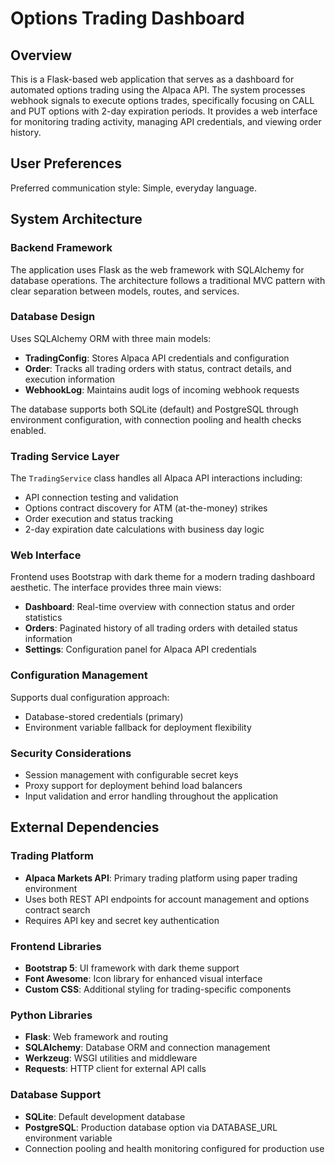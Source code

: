 # Options Trading Dashboard

## Overview

This is a Flask-based web application that serves as a dashboard for automated options trading using the Alpaca API. The system processes webhook signals to execute options trades, specifically focusing on CALL and PUT options with 2-day expiration periods. It provides a web interface for monitoring trading activity, managing API credentials, and viewing order history.

## User Preferences

Preferred communication style: Simple, everyday language.

## System Architecture

### Backend Framework
The application uses Flask as the web framework with SQLAlchemy for database operations. The architecture follows a traditional MVC pattern with clear separation between models, routes, and services.

### Database Design
Uses SQLAlchemy ORM with three main models:
- **TradingConfig**: Stores Alpaca API credentials and configuration
- **Order**: Tracks all trading orders with status, contract details, and execution information
- **WebhookLog**: Maintains audit logs of incoming webhook requests

The database supports both SQLite (default) and PostgreSQL through environment configuration, with connection pooling and health checks enabled.

### Trading Service Layer
The `TradingService` class handles all Alpaca API interactions including:
- API connection testing and validation
- Options contract discovery for ATM (at-the-money) strikes
- Order execution and status tracking
- 2-day expiration date calculations with business day logic

### Web Interface
Frontend uses Bootstrap with dark theme for a modern trading dashboard aesthetic. The interface provides three main views:
- **Dashboard**: Real-time overview with connection status and order statistics
- **Orders**: Paginated history of all trading orders with detailed status information
- **Settings**: Configuration panel for Alpaca API credentials

### Configuration Management
Supports dual configuration approach:
- Database-stored credentials (primary)
- Environment variable fallback for deployment flexibility

### Security Considerations
- Session management with configurable secret keys
- Proxy support for deployment behind load balancers
- Input validation and error handling throughout the application

## External Dependencies

### Trading Platform
- **Alpaca Markets API**: Primary trading platform using paper trading environment
- Uses both REST API endpoints for account management and options contract search
- Requires API key and secret key authentication

### Frontend Libraries
- **Bootstrap 5**: UI framework with dark theme support
- **Font Awesome**: Icon library for enhanced visual interface
- **Custom CSS**: Additional styling for trading-specific components

### Python Libraries
- **Flask**: Web framework and routing
- **SQLAlchemy**: Database ORM and connection management
- **Werkzeug**: WSGI utilities and middleware
- **Requests**: HTTP client for external API calls

### Database Support
- **SQLite**: Default development database
- **PostgreSQL**: Production database option via DATABASE_URL environment variable
- Connection pooling and health monitoring configured for production use